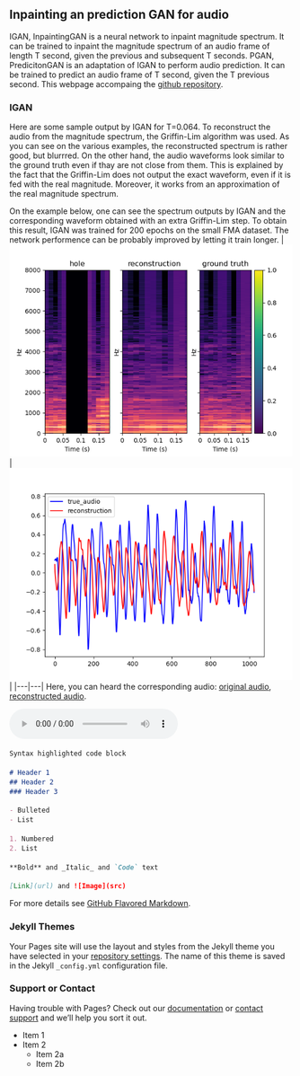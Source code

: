 ## Inpainting an prediction GAN for audio
IGAN, InpaintingGAN is a neural network to inpaint magnitude spectrum. It can be trained to inpaint the magnitude spectrum of an audio frame of length T second, given the previous and subsequent T seconds. PGAN, PredicitonGAN is an adaptation of IGAN to perform audio prediction. It can be trained to predict an audio frame of T second, given the T previous second. This webpage accompaing the [github repository](https://github.com/ced211/master_thesis.git).

### IGAN

Here are some sample output by IGAN for T=0.064. To reconstruct the audio from the magnitude spectrum, the Griffin-Lim algorithm was used. As you can see on the various examples, the reconstructed spectrum is rather good, but blurrred. On the other hand, the audio waveforms look similar to the ground truth even if thay are not close from them. This is explained by the fact that the Griffin-Lim does not output the exact waveform, even if it is fed with the real magnitude. Moreover, it works from an approximation of the real magnitude spectrum.

On the example below, one can see the spectrum outputs by IGAN and the corresponding waveform obtained with an extra Griffin-Lim step. To obtain this result, IGAN was trained for 200 epochs on the small FMA dataset. The network performence can be probably improved by letting it train longer. 
| ![spectrum sample 0](Samples/batch_2_rec_vs_original_spectrum_sample_59.png) | ![Audio sample 0](Samples/batch_2_rec_vs_original_audio_sample_59.png) |
|---|---|
Here, you can heard the corresponding audio: [original audio](/Samples/batch_2_or_sample_59.wav), [reconstructed audio](/Samples/batch_2_rec_sample_59.wav).

<audio controls>
  <source src="/Samples/batch_2_or_sample_59.wav" type="audio/wav">
Your browser does not support the audio element.
</audio> 


```markdown
Syntax highlighted code block

# Header 1
## Header 2
### Header 3

- Bulleted
- List

1. Numbered
2. List

**Bold** and _Italic_ and `Code` text

[Link](url) and ![Image](src)
```

For more details see [GitHub Flavored Markdown](https://guides.github.com/features/mastering-markdown/).

### Jekyll Themes

Your Pages site will use the layout and styles from the Jekyll theme you have selected in your [repository settings](https://github.com/ced211/ced211.github.io/settings). The name of this theme is saved in the Jekyll `_config.yml` configuration file.

### Support or Contact

Having trouble with Pages? Check out our [documentation](https://help.github.com/categories/github-pages-basics/) or [contact support](https://github.com/contact) and we’ll help you sort it out.

* Item 1
* Item 2
  * Item 2a
  * Item 2b
